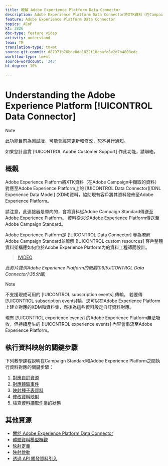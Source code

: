 ```yaml
---
title: 瞭解 Adobe Experience Platform Data Connector
description: Adobe Experience Platform Data Connector將XTK資料（在Campaign中收錄的資料）對應至Adobe Experience Platform上的Experience Data Model(XDM)資料，協助現有客戶在Adobe Experience Platform上提供其資料。
feature: Adobe Experience Platform Data Connector
topics: ACoP
kt: 2826
doc-type: feature video
activity: understand
team: TM
translation-type: tm+mt
source-git-commit: d87971b70bde8de1822f18cbafd8e2d7b4808edc
workflow-type: tm+mt
source-wordcount: '343'
ht-degree: 10%

---
```



# Understanding the Adobe Experience Platform [!UICONTROL Data Connector]

>[!NOTE]
>
>此功能目前為測試版，可能會經常更新和修改，恕不另行通知。
>
>如果您計畫實 [!UICONTROL Adobe Customer Support] 作此功能，請聯絡。

## 概觀

Adobe Experience Platform將XTK資料（在Adobe Campaign中擷取的資料）對應至Adobe Experience Platform上的 [!UICONTROL Data Connector][!DNL Experience Data Model] (XDM)資料，協助現有客戶將其資料發佈至Adobe Experience Platform。

請注意，此連接器是單向的，會將資料從Adobe Campaign Standard傳送至Adobe Experience Platform。 資料從未從Adobe Experience Platform傳送至Adobe Campaign Standard。

Adobe Experience Platform是 [!UICONTROL Data Connector] 專為瞭解Adobe Campaign Standard並瞭解 [!UICONTROL custom resources] 客戶整體資料架構應如何位於Adobe Experience Platform內的資料工程師而設計。

>[!VIDEO](https://video.tv.adobe.com/v/27304?quality=12)

*此影片提供Adobe Experience Platform的概觀(09[!UICONTROL Data Connector]:35分鐘)*

>[!NOTE]
>
>不支援現成可用的 [!UICONTROL subscription events] 傳輸。 若要傳 [!UICONTROL subscription events]輸，您可以在Adobe Experience Platform上建立對應的XDM和資料集，然後為這些資料設定自訂資料對應。
>
>現有 [!UICONTROL experience events] 的Adobe Experience Platform無法吸收，但持續產生的 [!UICONTROL experience events] 內容會串流至Adobe Experience Platform。

## 執行資料映射的關鍵步驟

下列教學課程說明在Campaign Standard和Adobe Experience Platform之間執行資料對應的關鍵步驟：

1. [對應自訂資源](/help/administrating/adobe-experience-platform-data-connector/mapping-custom-resources.md)
2. [對應體驗事件](/help/administrating/adobe-experience-platform-data-connector/mapping-experience-events.md)
3. [映射種子表資料](/help/administrating/adobe-experience-platform-data-connector/mapping-seed-table-data.md)
4. [修改資料映射](/help/administrating/adobe-experience-platform-data-connector/modifying-data-mapping.md)
5. [檢查資料擷取作業的狀態](/help/administrating/adobe-experience-platform-data-connector/checking-status-of-data-ingestion-jobs.md)

## 其他資源

* [關於 Adobe Experience Platform Data Connector](https://docs.adobe.com/content/help/en/campaign-standard/using/administrating/mapping-campaign-and-aep-data/aep-about-data-connector.html)
* [體驗資料模型概觀](https://docs.adobe.com/content/help/en/campaign-standard/using/administrating/mapping-campaign-and-aep-data/aep-data-model-overview.html)
* [映射定義](https://docs.adobe.com/content/help/en/campaign-standard/using/administrating/mapping-campaign-and-aep-data/aep-mapping-definition.html)
* [映射啟動](https://docs.adobe.com/content/help/en/campaign-standard/using/administrating/mapping-campaign-and-aep-data/aep-mapping-activation.html)
* [透過 API 觸發資料引入](https://docs.adobe.com/content/help/en/campaign-standard/using/administrating/mapping-campaign-and-aep-data/aep-triggering-data-ingestion.html)
